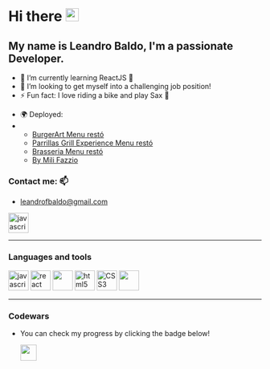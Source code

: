
<!--
-->

<h1>Hi there <img src="https://i.giphy.com/media/hvRJCLFzcasrR4ia7z/giphy.gif" width="26px"></h1>

<h2 align="left"> My name is Leandro Baldo, I'm a passionate Developer.</h2>




- 🌱 I’m currently learning ReactJS 🚀
- 👯 I’m looking to get myself into a challenging job position!
- ⚡ Fun fact: I love riding a bike and play Sax 🎷

* 🌍 Deployed:
* <ul>
    <li><a href="https://burger-art.web.app/menu.html">BurgerArt Menu restó</a>
    <li><a href="https://parrillas-grillexperience.web.app/menu.html">Parrillas Grill Experience Menu restó</a>
    <li><a href="https://labrasseria.it/menu.html">Brasseria Menu restó</a>
    <li><a href="https://bymilifazzio.netlify.app/">By Mili Fazzio</a>
  </ul>

<h3>Contact me: 📫</h3> 
<p>
  
- <a href="mailto:leandrofbaldo@gmail.com">leandrofbaldo@gmail.com</a>
</p>
<p>
  <a href="https://www.linkedin.com/in/leandrobaldo-developer/" target="_blank" rel="noreferrer"> 
   <img src="https://cdn.jsdelivr.net/gh/devicons/devicon/icons/linkedin/linkedin-original.svg" alt="javascript" heigth="40" width="40px"/>
  </a>
<p>
  
---


<h3>Languages and tools</h3>
<p>
    <a href="https://developer.mozilla.org/en-US/docs/Web/JavaScript/Language_Overview" target="_blank" rel="noreferrer"> 
      <img src="https://cdn.jsdelivr.net/gh/devicons/devicon/icons/javascript/javascript-original.svg" alt="javascript" heigth="40" width="40px" /></a>
    <a href="https://es.reactjs.org/" target="_blank" rel="noreferrer"> 
      <img src="https://cdn.jsdelivr.net/gh/devicons/devicon/icons/react/react-original.svg" alt="react" heigth="40px" width="40px"/></a>
    <a href="https://nodejs.org/es/" target="_blank" rel="noreferrer"> 
      <img src="https://cdn.jsdelivr.net/gh/devicons/devicon/icons/nodejs/nodejs-original.svg" alt="" heigth="40px" width="40px"/></a>
    <a href="https://developer.mozilla.org/en-US/docs/Web/HTML" target="_blank" rel="noreferrer"> 
      <img src="https://cdn.jsdelivr.net/gh/devicons/devicon/icons/html5/html5-original.svg" alt="html5" heigth="40" width="40px"/></a>
    <a href="https://developer.mozilla.org/en-US/docs/Web/CSS" target="_blank" rel="noreferrer"> 
      <img src="https://cdn.jsdelivr.net/gh/devicons/devicon/icons/css3/css3-original.svg" alt="CSS3" heigth="40" width="40px"/></a>
    <a href="https://git-scm.com/" target="_blank" rel="noreferrer"> 
      <img src="https://cdn.jsdelivr.net/gh/devicons/devicon/icons/git/git-original.svg" alt="" heigth="40" width="40px"/></a>
</p>

--------

<h3>Codewars</h3>

<p>
  
- You can check my progress by clicking the badge below!
  
  <a href="https://www.codewars.com/users/LeaBaldo" target="_blank" rel="noreferrer">
    <img src="https://www.codewars.com/users/LeaBaldo/badges/small" height="32px">
  </a>
</p>


